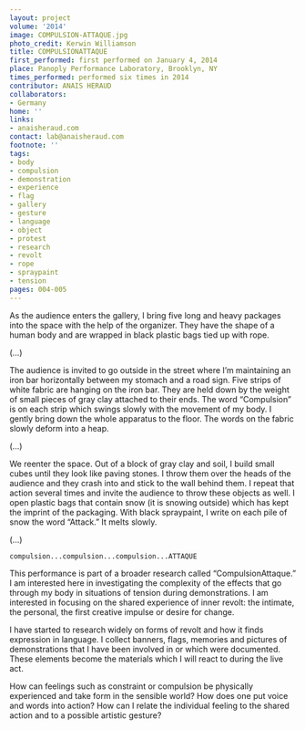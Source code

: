 ```yaml
---
layout: project
volume: '2014'
image: COMPULSION-ATTAQUE.jpg
photo_credit: Kerwin Williamson
title: COMPULSION­ATTAQUE
first_performed: first performed on January 4, 2014
place: Panoply Performance Laboratory, Brooklyn, NY 
times_performed: performed six times in 2014
contributor: ANAIS HERAUD
collaborators:
- Germany
home: ''
links:
- anaisheraud.com
contact: lab@anaisheraud.com
footnote: ''
tags:
- body
- compulsion
- demonstration
- experience
- flag
- gallery
- gesture
- language
- object
- protest
- research
- revolt
- rope
- spraypaint
- tension
pages: 004-005
---
```


As the audience enters the gallery, I bring five long and heavy packages into the space with the help of the organizer. They have the shape of a human body and are wrapped in black plastic bags tied up with rope.

(...)

The audience is invited to go outside in the street where I’m maintaining an iron bar horizontally between my stomach and a road sign. Five strips of white fabric are hanging on the iron bar. They are held down by the weight of small pieces of gray clay attached to their ends. The word “Compulsion” is on each strip which swings slowly with the movement of my body. I gently bring down the whole apparatus to the floor. The words on the fabric slowly deform into a heap.

(...)

We re­enter the space. Out of a block of gray clay and soil, I build small cubes until they look like paving stones. I throw them over the heads of the audience and they crash into and stick to the wall behind them. I repeat that action several times and invite the audience to throw these objects as well. I open plastic bags that contain snow (it is snowing outside) which has kept the imprint of the packaging. With black spray­paint, I write on each pile of snow the word “Attack.” It melts slowly.

(...)

	compulsion...compulsion...compulsion...ATTAQUE 

This performance is part of a broader research called “Compulsion­Attaque.” I am interested here in investigating the complexity of the effects that go through my body in situations of tension during demonstrations. I am interested in focusing on the shared experience of inner revolt: the intimate, the personal, the first creative impulse or desire for change.

I have started to research widely on forms of revolt and how it finds expression in language. I collect banners, flags, memories and pictures of demonstrations that I have been involved in or which were documented. These elements become the materials which I will react to during the live act.

How can feelings such as constraint or compulsion be physically experienced and take form in the sensible world? How does one put voice and words into action? How can I relate the individual feeling to the shared action and to a possible artistic gesture?

